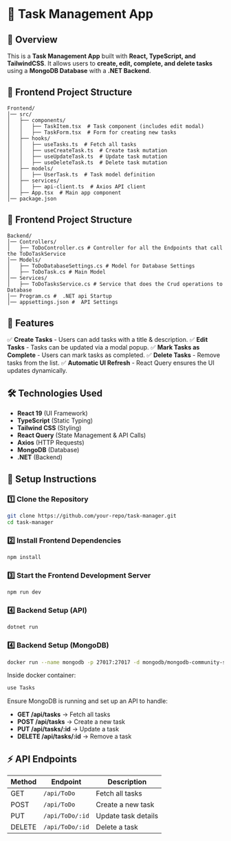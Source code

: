 # 📌 Task Management App

## 🚀 Overview
This is a **Task Management App** built with **React, TypeScript, and TailwindCSS**. It allows users to **create, edit, complete, and delete tasks** using a **MongoDB Database** with a **.NET Backend**.

## 📂 Frontend Project Structure
```
Frontend/
│── src/
│   ├── components/
│   │   ├── TaskItem.tsx  # Task component (includes edit modal)
│   │   ├── TaskForm.tsx  # Form for creating new tasks
│   ├── hooks/
│   │   ├── useTasks.ts  # Fetch all tasks
│   │   ├── useCreateTask.ts  # Create task mutation
│   │   ├── useUpdateTask.ts  # Update task mutation
│   │   ├── useDeleteTask.ts  # Delete task mutation
│   ├── models/
│   │   ├── UserTask.ts  # Task model definition
│   ├── services/
│   │   ├── api-client.ts  # Axios API client
│   ├── App.tsx  # Main app component
│── package.json
```

## 📂 Frontend Project Structure
```
Backend/
│── Controllers/
│   ├── ToDoController.cs # Controller for all the Endpoints that call the ToDoTaskService
│── Models/
│   ├── ToDoDatabaseSettings.cs # Model for Database Settings
│   ├── ToDoTask.cs # Main Model
│── Services/
│   ├── ToDoTasksService.cs # Service that does the Crud operations to Database
│── Program.cs #  .NET api Startup
│── appsettings.json #  API Settings
```
## 🎯 Features
✅ **Create Tasks** - Users can add tasks with a title & description.
✅ **Edit Tasks** - Tasks can be updated via a modal popup.
✅ **Mark Tasks as Complete** - Users can mark tasks as completed.
✅ **Delete Tasks** - Remove tasks from the list.
✅ **Automatic UI Refresh** - React Query ensures the UI updates dynamically.

## 🛠 Technologies Used
- **React 19** (UI Framework)
- **TypeScript** (Static Typing)
- **Tailwind CSS** (Styling)
- **React Query** (State Management & API Calls)
- **Axios** (HTTP Requests)
- **MongoDB** (Database)
- **.NET** (Backend)

## 🔧 Setup Instructions
### 1️⃣ Clone the Repository
```sh
git clone https://github.com/your-repo/task-manager.git
cd task-manager
```

### 2️⃣ Install Frontend Dependencies
```sh
npm install
```

### 3️⃣ Start the Frontend Development Server
```sh
npm run dev
```

### 4️⃣ Backend Setup (API)
```sh
dotnet run
```
### 4️⃣ Backend Setup (MongoDB)
```sh
docker run --name mongodb -p 27017:27017 -d mongodb/mongodb-community-server:latest
```
Inside docker container:
```sh
use Tasks
```

Ensure MongoDB is running and set up an API to handle:
- **GET /api/tasks** → Fetch all tasks
- **POST /api/tasks** → Create a new task
- **PUT /api/tasks/:id** → Update a task
- **DELETE /api/tasks/:id** → Remove a task

## ⚡ API Endpoints
| Method | Endpoint        | Description              |
|--------|----------------|--------------------------|
| GET    | `/api/ToDo`    | Fetch all tasks         |
| POST   | `/api/ToDo`    | Create a new task       |
| PUT    | `/api/ToDo/:id` | Update task details     |
| DELETE | `/api/ToDo/:id` | Delete a task           |
